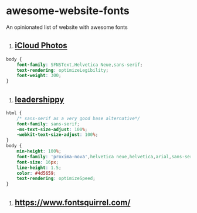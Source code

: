 # awesome-website-fonts
An opinionated list of website with awesome fonts



1. ## [iCloud Photos](https://www.icloud.com/#photos)
``` css
body {
    font-family: SFNSText,Helvetica Neue,sans-serif;
    text-rendering: optimizeLegibility;
    font-weight: 300;
}
```

1. ## [leadershippy](https://wildling.co/prologue/)
``` css
html {
    /* sans-serif as a very good base alternative*/
    font-family: sans-serif;
    -ms-text-size-adjust: 100%;
    -webkit-text-size-adjust: 100%;
}
body {
    min-height: 100%;
    font-family: 'proxima-nova',helvetica neue,helvetica,arial,sans-serif;
    font-size: 16px;
    line-height: 1.5;
    color: #4d5659;
    text-rendering: optimizeSpeed;
}
```

1. ## https://www.fontsquirrel.com/
